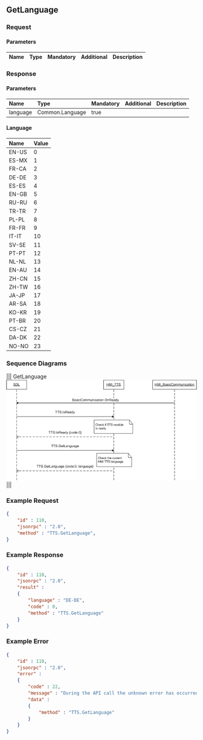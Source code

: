 ## GetLanguage


### Request

#### Parameters

|Name|Type|Mandatory|Additional|Description|
|:---|:---|:--------|:---------|:----------|

### Response

#### Parameters

|Name|Type|Mandatory|Additional|Description|
|:---|:---|:--------|:---------|:----------|
|language|Common.Language|true|||

#### Language

|Name|Value|
|:---|:----|
|EN-US|0|
|ES-MX|1|
|FR-CA|2|
|DE-DE|3|
|ES-ES|4|
|EN-GB|5|
|RU-RU|6|
|TR-TR|7|
|PL-PL|8|
|FR-FR|9|
|IT-IT|10|
|SV-SE|11|
|PT-PT|12|
|NL-NL|13|
|EN-AU|14|
|ZH-CN|15|
|ZH-TW|16|
|JA-JP|17|
|AR-SA|18|
|KO-KR|19|
|PT-BR|20|
|CS-CZ|21|
|DA-DK|22|
|NO-NO|23|

### Sequence Diagrams
|||
GetLanguage
![GetLanguage](./assets/GetLanguage.png)
|||

### Example Request

```json
{
	"id" : 110,
	"jsonrpc" : "2.0",
	"method" : "TTS.GetLanguage",
}
```
### Example Response

```json
{
	"id" : 110,
	"jsonrpc" : "2.0",
	"result" :
	{
		"language" : "DE-DE",
		"code" : 0,
		"method" : "TTS.GetLanguage"
	}
}
```

### Example Error

```json
{
	"id" : 110,
	"jsonrpc" : "2.0",
	"error" :
	{
		"code" : 22,
		"message" : "During the API call the unknown error has occurred",
		"data" :
		{
			"method" : "TTS.GetLanguage"
		}
	}
}
```
